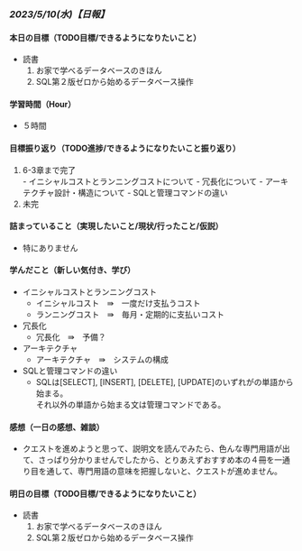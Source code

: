 ### *2023/5/10(水)【日報】*
  
#### 本日の目標（TODO目標/できるようになりたいこと）
  + 読書<br>
    1. お家で学べるデータベースのきほん<br>
    2. SQL第２版ゼロから始めるデータベース操作
#### 学習時間（Hour）
  + ５時間
#### 目標振り返り（TODO進捗/できるようになりたいこと振り返り）
  1. 6-3章まで完了<br>
    - イニシャルコストとランニングコストについて
    - 冗長化について
    - アーキテクチャ設計・構造について
    - SQLと管理コマンドの違い<br>
  2. 未完
#### 詰まっていること（実現したいこと/現状/行ったこと/仮説）
  + 特にありません
#### 学んだこと（新しい気付き、学び）
  + イニシャルコストとランニングコスト
    - イニシャルコスト　⇛　一度だけ支払うコスト
    - ランニングコスト　⇛　毎月・定期的に支払いコスト
  + 冗長化
    - 冗長化　⇛　予備？
  + アーキテクチャ
    - アーキテクチャ　⇛　システムの構成
  + SQLと管理コマンドの違い
    - SQLは[SELECT], [INSERT], [DELETE], [UPDATE]のいずれがの単語から始まる。<br>
      それ以外の単語から始まる文は管理コマンドである。
#### 感想（一日の感想、雑談）
  + クエストを進めようと思って、説明文を読んでみたら、色んな専門用語が出て、さっぱり分かりませんでしたから、とりあえずおすすめ本の４冊を一通り目を通して、専門用語の意味を把握しないと、クエストが進めません。
#### 明日の目標（TODO目標/できるようになりたいこと）
  + 読書
    1. お家で学べるデータベースのきほん
    2. SQL第２版ゼロから始めるデータベース操作